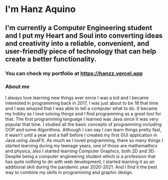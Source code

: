# I'm Hanz Aquino
## I'm currently a Computer Engineering student and I put my Heart and Soul into converting ideas and creativity into a reliable, convenient, and user-friendly piece of technology that can help create a better functionality.
### You can check my portfolio at https://hanzz.vercel.app

### About me
I always love learning new things ever since I was a kid and I became interested in programming back in 2017, I was just about to be 18 that time and I was amazed that I was able to tell a computer what to do. It became my hobby as I love solving things and I find programming as a great tool for that. The first programming language I learned was Java since it was very popular that time. I studied all the basic concepts of programming including OOP and some Algorithms. 
Although I can say I can learn things pretty fast, it wasn't until a year and a half before I created my first GUI application in Java using JavaFX. As much as I loved programming, there so many things I started learning during my teenage years, one of those are mathemathics and physics, also I started learning Computer Graphics, both 2D and 3D. 
Despite being a computer engineering student which is a profession that has quite nothing to do with web development, I started learning it as an additional skill during the pandemic year 2020-2021. And I find it the best way to combine my skills in programming and graphic design.
